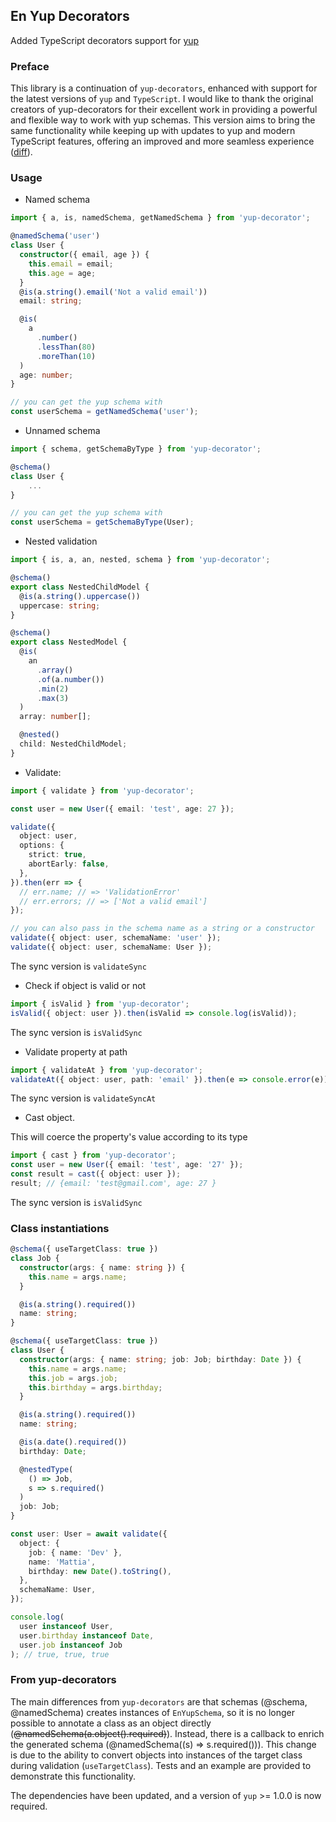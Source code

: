 ## En Yup Decorators

Added TypeScript decorators support for [yup](https://github.com/jquense/yup)

### Preface

This library is a continuation of `yup-decorators`, enhanced with support for the latest versions of `yup` and `TypeScript`. I would like to thank the original creators of yup-decorators for their excellent work in providing a powerful and flexible way to work with yup schemas. This version aims to bring the same functionality while keeping up with updates to yup and modern TypeScript features, offering an improved and more seamless experience ([diff](#from-yup-decorators)).

### Usage

- Named schema

```typescript
import { a, is, namedSchema, getNamedSchema } from 'yup-decorator';

@namedSchema('user')
class User {
  constructor({ email, age }) {
    this.email = email;
    this.age = age;
  }
  @is(a.string().email('Not a valid email'))
  email: string;

  @is(
    a
      .number()
      .lessThan(80)
      .moreThan(10)
  )
  age: number;
}

// you can get the yup schema with
const userSchema = getNamedSchema('user');
```

- Unnamed schema

```typescript
import { schema, getSchemaByType } from 'yup-decorator';

@schema()
class User {
	...
}

// you can get the yup schema with
const userSchema = getSchemaByType(User);
```

- Nested validation

```typescript
import { is, a, an, nested, schema } from 'yup-decorator';

@schema()
export class NestedChildModel {
  @is(a.string().uppercase())
  uppercase: string;
}

@schema()
export class NestedModel {
  @is(
    an
      .array()
      .of(a.number())
      .min(2)
      .max(3)
  )
  array: number[];

  @nested()
  child: NestedChildModel;
}
```

- Validate:

```typescript
import { validate } from 'yup-decorator';

const user = new User({ email: 'test', age: 27 });

validate({
  object: user,
  options: {
    strict: true,
    abortEarly: false,
  },
}).then(err => {
  // err.name; // => 'ValidationError'
  // err.errors; // => ['Not a valid email']
});

// you can also pass in the schema name as a string or a constructor
validate({ object: user, schemaName: 'user' });
validate({ object: user, schemaName: User });
```

The sync version is `validateSync`

- Check if object is valid or not

```typescript
import { isValid } from 'yup-decorator';
isValid({ object: user }).then(isValid => console.log(isValid));
```

The sync version is `isValidSync`

- Validate property at path

```typescript
import { validateAt } from 'yup-decorator';
validateAt({ object: user, path: 'email' }).then(e => console.error(e));
```

The sync version is `validateSyncAt`

- Cast object.

This will coerce the property's value according to its type

```typescript
import { cast } from 'yup-decorator';
const user = new User({ email: 'test', age: '27' });
const result = cast({ object: user });
result; // {email: 'test@gmail.com', age: 27 }
```

The sync version is `isValidSync`

### Class instantiations

```typescript
@schema({ useTargetClass: true })
class Job {
  constructor(args: { name: string }) {
    this.name = args.name;
  }

  @is(a.string().required())
  name: string;
}

@schema({ useTargetClass: true })
class User {
  constructor(args: { name: string; job: Job; birthday: Date }) {
    this.name = args.name;
    this.job = args.job;
    this.birthday = args.birthday;
  }

  @is(a.string().required())
  name: string;

  @is(a.date().required())
  birthday: Date;

  @nestedType(
    () => Job,
    s => s.required()
  )
  job: Job;
}

const user: User = await validate({
  object: {
    job: { name: 'Dev' },
    name: 'Mattia',
    birthday: new Date().toString(),
  },
  schemaName: User,
});

console.log(
  user instanceof User,
  user.birthday instanceof Date,
  user.job instanceof Job
); // true, true, true
```

### From yup-decorators

The main differences from `yup-decorators` are that schemas (@schema, @namedSchema) creates instances of `EnYupSchema`, so it is no longer possible to annotate a class as an object directly (~~@namedSchema(a.object().required)~~). Instead, there is a callback to enrich the generated schema (@namedSchema((s) => s.required())). This change is due to the ability to convert objects into instances of the target class during validation (`useTargetClass`). Tests and an example are provided to demonstrate this functionality.

The dependencies have been updated, and a version of `yup` >= 1.0.0 is now required.
